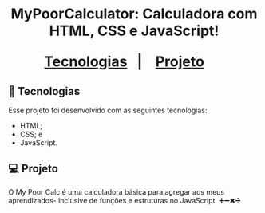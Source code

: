 <h1 align="center">
  MyPoorCalculator: Calculadora com HTML, CSS e JavaScript!


<p align="center">
  <a href="#-tecnologias">Tecnologias</a>&nbsp;&nbsp;&nbsp;|&nbsp;&nbsp;&nbsp;
  <a href="#-projeto">Projeto</a>&nbsp;&nbsp;&nbsp;&nbsp;&nbsp;&nbsp;
</p>



## 🚀 Tecnologias

Esse projeto foi desenvolvido com as seguintes tecnologias:

- HTML;
- CSS; e 
- JavaScript.

## 💻 Projeto

O My Poor Calc é uma calculadora básica para agregar aos meus aprendizados- inclusive de funções e estruturas no JavaScript. ➕➖✖➗ 
